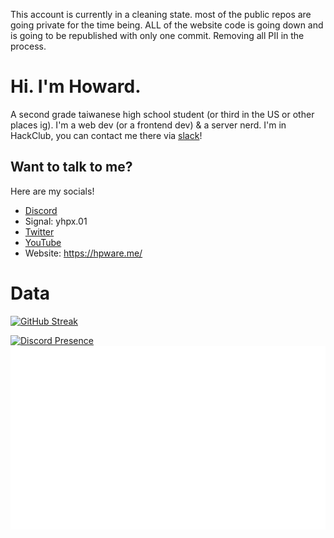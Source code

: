 This account is currently in a cleaning state. most of the public repos are going private for the time being. ALL of the website code is going down and is going to be republished with only one commit. Removing all PII in the process.
# Hi. I'm Howard.
A second grade taiwanese high school student (or third in the US or other places ig). I'm a web dev (or a frontend dev) & a server nerd. I'm in HackClub, you can contact me there via [slack](https://slack.com/app_redirect?channel=U087ATD163V)!

## Want to talk to me?
Here are my socials!
- [Discord](https://discord.com/users/918723093646684180)
- Signal: yhpx.01
- [Twitter](https://twitter.com/ictechz)
- [YouTube](https://youtube.com/@號)
- Website: https://hpware.me/

# Data
[![GitHub Streak](https://streak-stats.demolab.com?user=hpware&theme=dark&hide_border=true&locale=zh_Hant&date_format=%5BY%20%5DM%20j)](https://git.io/streak-stats)

[![Discord Presence](https://lanyard.cnrad.dev/api/918723093646684180)](https://discord.com/users/918723093646684180)
![Github Overview](https://github.com/hpware/gitstats/blob/master/generated/overview.svg#gh-dark-mode-only)

<!--
[![spotify-github-profile](https://spotify-github-profile.kittinanx.com/api/view?uid=31fd4wm6ggrgpeltkllknel5hewe&cover_image=false&theme=default&show_offline=true&background_color=121212&interchange=false)](https://github.com/kittinan/spotify-github-profile)-->


<!--![](https://github-readme-stats.vercel.app/api/wakatime?username=U087ATD163V&api_domain=waka.hackclub.com&bg_color=1A202C&title_color=2F855A&icon_color=2F855A&text_color=ffffff&custom_title=Wakapi%20Week%20Stats&layout=compact)-->

